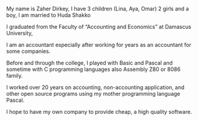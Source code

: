 My name is Zaher Dirkey, I have 3 children (Lina, Aya, Omar) 2 girls and a boy, I am married to Huda Shakko

I graduated from the Faculty of “Accounting and Economics” at Damascus University,

I am an accountant especially after working for years as an accountant for some companies.

Before and through the college, I played with Basic and Pascal and sometime with C programming languages also Assembly Z80 or 8086 family.

I worked over 20 years on accounting, non-accounting application, and other open source programs using my mother programming language Pascal.

I hope to have my own company to provide cheap, a high quality software.
